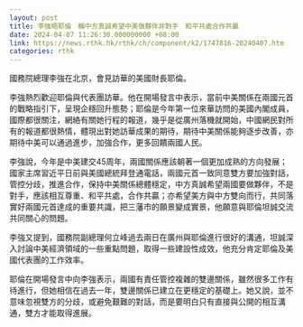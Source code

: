 ```yaml
---
layout: post
title: 李強晤耶倫　稱中方真誠希望中美做夥伴非對手　和平共處合作共贏
date: 2024-04-07 11:26:30.000000000 +08:00
link: https://news.rthk.hk/rthk/ch/component/k2/1747816-20240407.htm
categories: rthk
---
```


國務院總理李強在北京，會見訪華的美國財長耶倫。

李強熱烈歡迎耶倫與代表團訪華。他在開場發言中表示，當前中美關係在兩國元首的戰略指引下，呈現企穩回升態勢；耶倫是今年第一位來華訪問的美國內閣成員，國際都很關注，網絡有關她行程的報道，幾乎是從廣州落機就開始，中國網民對所有的報道都很熱情，體現出對她訪華成果的期待，期待中美關係能夠逐步改善，亦期待中美可以通過進步，加強合作，更多回饋兩國人民。

李強說，今年是中美建交45周年，兩國關係應該朝著一個更加成熟的方向發展；國家主席習近平日前與美國總統拜登通電話，兩國元首一致同意雙方要加強對話，管控分歧，推進合作，保持中美關係總體穩定，中方真誠希望兩國要做夥伴，不是對手，應該相互尊重、和平共處，合作共贏；亦希望美方與中方雙向而行，共同落實好兩國元首達成的重要共識，把三藩市的願景變成實景，他願意與耶倫坦誠交流共同關心的問題。

李強又提到，國務院副總理何立峰過去兩日在廣州與耶倫進行很好的溝通，坦誠深入討論中美經濟領域的一些重點問題，取得一些建設性成效，他充分肯定耶倫及美國代表團的工作效率。

耶倫在開場發言中向李強表示，兩國有責任管控複雜的雙邊關係，雖然很多工作有待進行，但她相信在過去一年，雙邊關係已建立在更穩定的基礎上。她又說，並不意味忽視雙方的分歧，或避免艱難的對話，而是要明白只有直接與公開的相互溝通，雙方才能取得進展。
